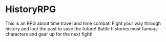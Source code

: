 # HistoryRPG

This is an RPG about time travel and time combat!
Fight your way through history and loot the past to save the future!
Battle histories most famous characters and gear up for the next fight!
